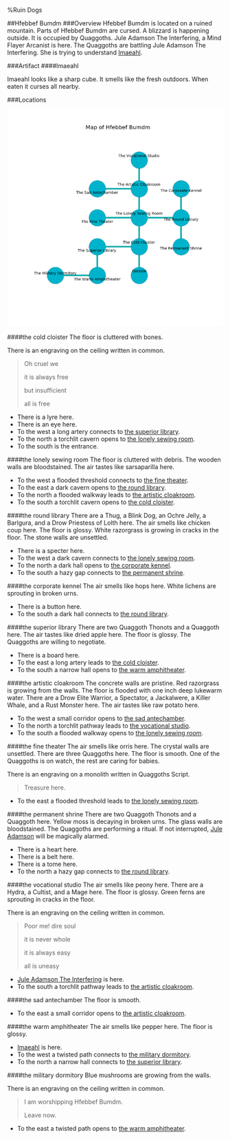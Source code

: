 %Ruin Dogs

##Hfebbef Bumdm
###Overview
Hfebbef Bumdm is located on a ruined mountain. Parts of Hfebbef Bumdm are cursed. A blizzard is happening outside. It is occupied by Quaggoths. <a name="Jule-Adamson-The-Interfering"></a>Jule Adamson The Interfering, a Mind Flayer Arcanist is here. The Quaggoths are battling Jule Adamson The Interfering. She  is trying to understand [Imaeahl](#Imaeahl). 



###Artifact
####<a name="Imaeahl"></a>Imaeahl


Imaeahl looks like a sharp cube. It smells like the fresh outdoors. When eaten it curses all nearby. 





###Locations


![](../v2/images/Hfebbef-Bumdm.png)

####<a name="the-cold-cloister"></a>the cold cloister
The floor is cluttered with bones. 

There is an engraving on the ceiling written in common. 

> Oh cruel we
>
> it is always free
>
> but insufficient
>
> all is free
>


* There is a lyre here.
* There is an eye here.
* To the west a long artery connects to [the superior library](#the-superior-library).
* To the north a torchlit cavern opens to [the lonely sewing room](#the-lonely-sewing-room).
* To the south is the entrance.


####<a name="the-lonely-sewing-room"></a>the lonely sewing room
The floor is cluttered with debris. The wooden walls are bloodstained. The air tastes like sarsaparilla here. 



* To the west a flooded threshold connects to [the fine theater](#the-fine-theater).
* To the east a dark cavern opens to [the round library](#the-round-library).
* To the north a flooded walkway leads to [the artistic cloakroom](#the-artistic-cloakroom).
* To the south a torchlit cavern opens to [the cold cloister](#the-cold-cloister).


####<a name="the-round-library"></a>the round library
There are a Thug, a Blink Dog, an Ochre Jelly, a Barlgura, and a Drow Priestess of Lolth here. The air smells like chicken coup here. The floor is glossy. White razorgrass is growing in cracks in the floor. The stone walls are unsettled. 



* There is a specter here.
* To the west a dark cavern connects to [the lonely sewing room](#the-lonely-sewing-room).
* To the north a dark hall opens to [the corporate kennel](#the-corporate-kennel).
* To the south a hazy gap connects to [the permanent shrine](#the-permanent-shrine).


####<a name="the-corporate-kennel"></a>the corporate kennel
The air smells like hops here. White lichens are sprouting in broken urns. 



* There is a button here.
* To the south a dark hall connects to [the round library](#the-round-library).


####<a name="the-superior-library"></a>the superior library
There are two Quaggoth Thonots and a Quaggoth here. The air tastes like dried apple here. The floor is glossy. The Quaggoths are willing to negotiate. 



* There is a board here.
* To the east a long artery leads to [the cold cloister](#the-cold-cloister).
* To the south a narrow hall opens to [the warm amphitheater](#the-warm-amphitheater).


####<a name="the-artistic-cloakroom"></a>the artistic cloakroom
The concrete walls are pristine. Red razorgrass is growing from the walls. The floor is flooded with one inch deep lukewarm water. There are a Drow Elite Warrior, a Spectator, a Jackalwere, a Killer Whale, and a Rust Monster here. The air tastes like raw potato here. 



* To the west a small corridor opens to [the sad antechamber](#the-sad-antechamber).
* To the north a torchlit pathway leads to [the vocational studio](#the-vocational-studio).
* To the south a flooded walkway opens to [the lonely sewing room](#the-lonely-sewing-room).


####<a name="the-fine-theater"></a>the fine theater
The air smells like orris here. The crystal walls are unsettled. There are three Quaggoths here. The floor is smooth. One of the Quaggoths is on watch, the rest are caring for babies. 

There is an engraving on a monolith written in Quaggoths Script. 

> Treasure here.
>


* To the east a flooded threshold leads to [the lonely sewing room](#the-lonely-sewing-room).


####<a name="the-permanent-shrine"></a>the permanent shrine
There are two Quaggoth Thonots and a Quaggoth here. Yellow moss is decaying in broken urns. The glass walls are bloodstained. The Quaggoths are performing a ritual. If not interrupted, [Jule Adamson](#Jule-Adamson) will be magically alarmed. 



* There is a heart here.
* There is a belt here.
* There is a tome here.
* To the north a hazy gap connects to [the round library](#the-round-library).


####<a name="the-vocational-studio"></a>the vocational studio
The air smells like peony here. There are a Hydra, a Cultist, and a Mage here. The floor is glossy. Green ferns are sprouting in cracks in the floor. 

There is an engraving on the ceiling written in common. 

> Poor me! dire soul
>
> it is never whole
>
> it is always easy
>
> all is uneasy
>


* [Jule Adamson The Interfering](#Jule-Adamson-The-Interfering) is here.
* To the south a torchlit pathway leads to [the artistic cloakroom](#the-artistic-cloakroom).


####<a name="the-sad-antechamber"></a>the sad antechamber
The floor is smooth. 



* To the east a small corridor opens to [the artistic cloakroom](#the-artistic-cloakroom).


####<a name="the-warm-amphitheater"></a>the warm amphitheater
The air smells like pepper here. The floor is glossy. 



* [Imaeahl](#Imaeahl) is here.
* To the west a twisted path connects to [the military dormitory](#the-military-dormitory).
* To the north a narrow hall connects to [the superior library](#the-superior-library).


####<a name="the-military-dormitory"></a>the military dormitory
Blue mushrooms are growing from the walls. 

There is an engraving on the ceiling written in common. 

> I am worshipping Hfebbef Bumdm.
>
> Leave now.
>


* To the east a twisted path opens to [the warm amphitheater](#the-warm-amphitheater).



